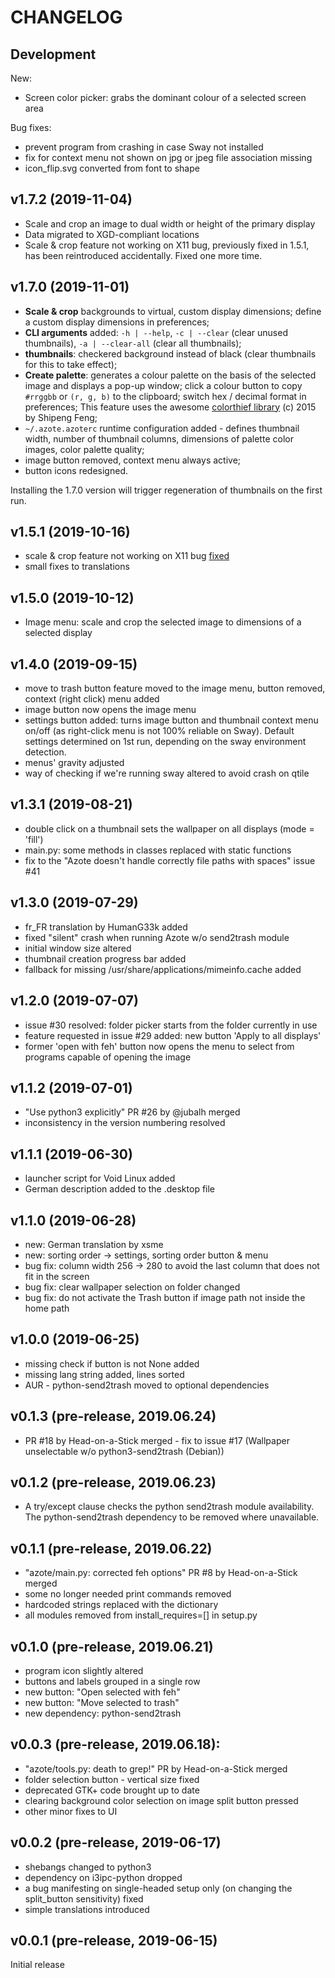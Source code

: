 # CHANGELOG

## Development
New:
- Screen color picker: grabs the dominant colour of a selected screen area

Bug fixes:
- prevent program from crashing in case Sway not installed
- fix for context menu not shown on jpg or jpeg file association missing
- icon_flip.svg converted from font to shape

## v1.7.2 (2019-11-04)
- Scale and crop an image to dual width or height of the primary display
- Data migrated to XGD-compliant locations
- Scale & crop feature not working on X11 bug, previously fixed in 1.5.1, has been reintroduced accidentally. 
Fixed one more time.

## v1.7.0 (2019-11-01)
- **Scale & crop** backgrounds to virtual, custom display dimensions; define a custom display dimensions in preferences;
- **CLI arguments** added: `-h | --help`, `-c | --clear` (clear unused thumbnails), 
`-a | --clear-all` (clear all thumbnails);
- **thumbnails**: checkered background instead of black (clear thumbnails for this to take effect);
- **Create palette**: generates a colour palette on the basis of the selected image and displays a pop-up window;
click a colour button to copy `#rrggbb` or `(r, g, b)` to the clipboard; switch hex / decimal format in preferences;
This feature uses the awesome [colorthief library](https://github.com/fengsp/color-thief-py) (c) 2015 by Shipeng Feng;
- `~/.azote.azoterc` runtime configuration added - defines thumbnail width, number of thumbnail columns, dimensions 
of palette color images, color palette quality;
- image button removed, context menu always active;
- button icons redesigned.

Installing the 1.7.0 version will trigger regeneration of thumbnails on the first run.

## v1.5.1 (2019-10-16)
- scale & crop feature not working on X11 bug 
[fixed](https://github.com/nwg-piotr/azote/commit/077806e6f72a84fdf768ac6c64d4f081a78fb579)
- small fixes to translations

## v1.5.0 (2019-10-12)
- Image menu: scale and crop the selected image to dimensions of a selected display

## v1.4.0 (2019-09-15)
- move to trash button feature moved to the image menu, button removed, context (right click) menu added
- image button now opens the image menu
- settings button added: turns image button and thumbnail context menu on/off (as right-click menu is not 100% reliable
  on Sway). Default settings determined on 1st run, depending on the sway environment detection.
- menus' gravity adjusted
- way of checking if we're running sway altered to avoid crash on qtile

## v1.3.1 (2019-08-21)
- double click on a thumbnail sets the wallpaper on all displays (mode = 'fill')
- main.py: some methods in classes replaced with static functions
- fix to the "Azote doesn't handle correctly file paths with spaces" issue #41

## v1.3.0 (2019-07-29)
- fr_FR translation by HumanG33k added
- fixed "silent" crash when running Azote w/o send2trash module
- initial window size altered
- thumbnail creation progress bar added
- fallback for missing /usr/share/applications/mimeinfo.cache added

## v1.2.0 (2019-07-07)
- issue #30 resolved: folder picker starts from the folder currently in use
- feature requested in issue #29 added: new button 'Apply to all displays'
- former 'open with feh' button now opens the menu to select from programs capable of opening the image

## v1.1.2 (2019-07-01)
- "Use python3 explicitly" PR #26 by @jubalh merged
- inconsistency in the version numbering resolved

## v1.1.1 (2019-06-30)
- launcher script for Void Linux added
- German description added to the .desktop file

## v1.1.0 (2019-06-28)
- new: German translation by xsme
- new: sorting order -> settings, sorting order button & menu
- bug fix: column width 256 -> 280 to avoid the last column that does not fit in the screen
- bug fix: clear wallpaper selection on folder changed
- bug fix: do not activate the Trash button if image path not inside the home path

## v1.0.0 (2019-06-25)
- missing check if button is not None added
- missing lang string added, lines sorted
- AUR - python-send2trash moved to optional dependencies

## v0.1.3 (pre-release, 2019.06.24)
- PR #18 by Head-on-a-Stick merged - fix to issue #17 (Wallpaper unselectable w/o python3-send2trash (Debian))

## v0.1.2 (pre-release, 2019.06.23)
- A try/except clause checks the python send2trash module availability.
  The python-send2trash dependency to be removed where unavailable.

## v0.1.1 (pre-release, 2019.06.22)
- "azote/main.py: corrected feh options" PR #8 by Head-on-a-Stick merged
- some no longer needed print commands removed
- hardcoded strings replaced with the dictionary
- all modules removed from install_requires=[] in setup.py

## v0.1.0 (pre-release, 2019.06.21)
- program icon slightly altered
- buttons and labels grouped in a single row
- new button: "Open selected with feh"
- new button: "Move selected to trash"
- new dependency: python-send2trash

## v0.0.3 (pre-release, 2019.06.18):
- "azote/tools.py: death to grep!" PR by Head-on-a-Stick merged
- folder selection button - vertical size fixed
- deprecated GTK+ code brought up to date
- clearing background color selection on image split button pressed
- other minor fixes to UI

## v0.0.2 (pre-release, 2019-06-17)
- shebangs changed to python3
- dependency on i3ipc-python dropped
- a bug manifesting on single-headed setup only (on changing the split_button sensitivity) fixed
- simple translations introduced

## v0.0.1 (pre-release, 2019-06-15)
Initial release